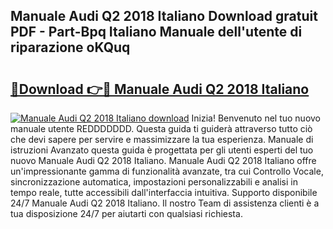 ## Manuale Audi Q2 2018 Italiano Download gratuit PDF - Part-Bpq Italiano Manuale dell'utente di riparazione oKQuq

# <h2><a href="http://dfdd6wg.blite.top/?on=Manuale+Audi+Q2+2018+Italiano">🔗Download 👉🔴 Manuale Audi Q2 2018 Italiano</a></h2>

[![Manuale Audi Q2 2018 Italiano download](https://i.imgur.com/lujVjoI.png)](http://dfdd6wg.blite.top/?on=Manuale+Audi+Q2+2018+Italiano)
Inizia! Benvenuto nel tuo nuovo manuale utente REDDDDDDD. Questa guida ti guiderà attraverso tutto ciò che devi sapere per servire e massimizzare la tua esperienza. Manuale di istruzioni Avanzato questa guida è progettata per gli utenti esperti del tuo nuovo Manuale Audi Q2 2018 Italiano. Manuale Audi Q2 2018 Italiano offre un'impressionante gamma di funzionalità avanzate, tra cui Controllo Vocale, sincronizzazione automatica, impostazioni personalizzabili e analisi in tempo reale, tutte accessibili dall'interfaccia intuitiva. Supporto disponibile 24/7 Manuale Audi Q2 2018 Italiano. Il nostro Team di assistenza clienti è a tua disposizione 24/7 per aiutarti con qualsiasi richiesta.
